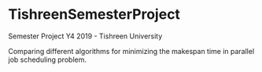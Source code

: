 # TishreenSemesterProject
Semester Project Y4 2019 - Tishreen University

Comparing different algorithms for minimizing the makespan time in parallel job scheduling problem.

